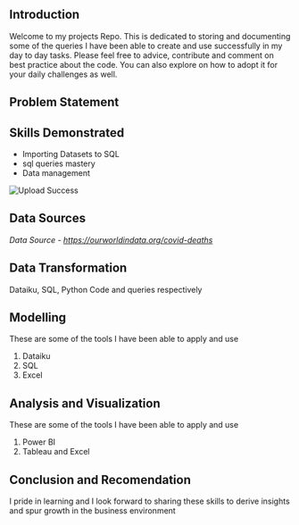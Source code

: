 ## Introduction

Welcome to my projects Repo. This is dedicated to storing and documenting some of the queries I have been able to create and use successfully in my day to day tasks. Please feel free to advice, contribute and comment on best practice about the code. You can also explore on how to adopt it for your daily challenges as well.

## Problem Statement
## Skills Demonstrated

- Importing Datasets to SQL
- sql queries mastery
- Data management

![Upload Success](https://github.com/kenbiz25/Projects/blob/1622653ab0c7e1b1550a10dadcc8c0b7f5b63f81/Coronavirus(Covid-19)-Analysis/Snip%202.jpg)

## Data Sources

*Data Source - https://ourworldindata.org/covid-deaths*

## Data Transformation

 Dataiku, SQL, Python Code and queries respectively

## Modelling

These are some of the tools I have been able to apply and use
1. Dataiku
2. SQL
3. Excel

## Analysis and Visualization

These are some of the tools I have been able to apply and use
1. Power BI
2. Tableau and Excel

## Conclusion and Recomendation

I pride in learning and I look forward to sharing these skills to derive insights and spur growth in the business environment
